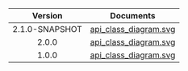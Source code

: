 | Version | Documents |
|:---:|---|
| 2.1.0-SNAPSHOT |[api_class_diagram.svg](2.1.0-SNAPSHOT/api_class_diagram.svg)<br/>|
| 2.0.0 |[api_class_diagram.svg](2.0.0/api_class_diagram.svg)<br/>|
| 1.0.0 |[api_class_diagram.svg](1.0.0/api_class_diagram.svg)<br/>|
